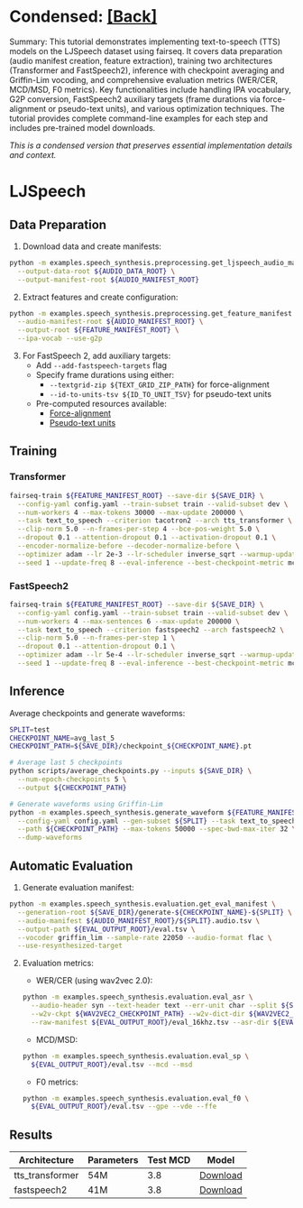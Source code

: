 # Condensed: [[Back]](..)

Summary: This tutorial demonstrates implementing text-to-speech (TTS) models on the LJSpeech dataset using fairseq. It covers data preparation (audio manifest creation, feature extraction), training two architectures (Transformer and FastSpeech2), inference with checkpoint averaging and Griffin-Lim vocoding, and comprehensive evaluation metrics (WER/CER, MCD/MSD, F0 metrics). Key functionalities include handling IPA vocabulary, G2P conversion, FastSpeech2 auxiliary targets (frame durations via force-alignment or pseudo-text units), and various optimization techniques. The tutorial provides complete command-line examples for each step and includes pre-trained model downloads.

*This is a condensed version that preserves essential implementation details and context.*

# LJSpeech

## Data Preparation

1. Download data and create manifests:
```bash
python -m examples.speech_synthesis.preprocessing.get_ljspeech_audio_manifest \
  --output-data-root ${AUDIO_DATA_ROOT} \
  --output-manifest-root ${AUDIO_MANIFEST_ROOT}
```

2. Extract features and create configuration:
```bash
python -m examples.speech_synthesis.preprocessing.get_feature_manifest \
  --audio-manifest-root ${AUDIO_MANIFEST_ROOT} \
  --output-root ${FEATURE_MANIFEST_ROOT} \
  --ipa-vocab --use-g2p
```

3. For FastSpeech 2, add auxiliary targets:
   - Add `--add-fastspeech-targets` flag
   - Specify frame durations using either:
     - `--textgrid-zip ${TEXT_GRID_ZIP_PATH}` for force-alignment
     - `--id-to-units-tsv ${ID_TO_UNIT_TSV}` for pseudo-text units
   - Pre-computed resources available:
     - [Force-alignment](https://dl.fbaipublicfiles.com/fairseq/s2/ljspeech_mfa.zip)
     - [Pseudo-text units](s3://dl.fbaipublicfiles.com/fairseq/s2/ljspeech_hubert.tsv)

## Training

### Transformer
```bash
fairseq-train ${FEATURE_MANIFEST_ROOT} --save-dir ${SAVE_DIR} \
  --config-yaml config.yaml --train-subset train --valid-subset dev \
  --num-workers 4 --max-tokens 30000 --max-update 200000 \
  --task text_to_speech --criterion tacotron2 --arch tts_transformer \
  --clip-norm 5.0 --n-frames-per-step 4 --bce-pos-weight 5.0 \
  --dropout 0.1 --attention-dropout 0.1 --activation-dropout 0.1 \
  --encoder-normalize-before --decoder-normalize-before \
  --optimizer adam --lr 2e-3 --lr-scheduler inverse_sqrt --warmup-updates 4000 \
  --seed 1 --update-freq 8 --eval-inference --best-checkpoint-metric mcd_loss
```

### FastSpeech2
```bash
fairseq-train ${FEATURE_MANIFEST_ROOT} --save-dir ${SAVE_DIR} \
  --config-yaml config.yaml --train-subset train --valid-subset dev \
  --num-workers 4 --max-sentences 6 --max-update 200000 \
  --task text_to_speech --criterion fastspeech2 --arch fastspeech2 \
  --clip-norm 5.0 --n-frames-per-step 1 \
  --dropout 0.1 --attention-dropout 0.1 \
  --optimizer adam --lr 5e-4 --lr-scheduler inverse_sqrt --warmup-updates 4000 \
  --seed 1 --update-freq 8 --eval-inference --best-checkpoint-metric mcd_loss
```

## Inference

Average checkpoints and generate waveforms:
```bash
SPLIT=test
CHECKPOINT_NAME=avg_last_5
CHECKPOINT_PATH=${SAVE_DIR}/checkpoint_${CHECKPOINT_NAME}.pt

# Average last 5 checkpoints
python scripts/average_checkpoints.py --inputs ${SAVE_DIR} \
  --num-epoch-checkpoints 5 \
  --output ${CHECKPOINT_PATH}

# Generate waveforms using Griffin-Lim
python -m examples.speech_synthesis.generate_waveform ${FEATURE_MANIFEST_ROOT} \
  --config-yaml config.yaml --gen-subset ${SPLIT} --task text_to_speech \
  --path ${CHECKPOINT_PATH} --max-tokens 50000 --spec-bwd-max-iter 32 \
  --dump-waveforms
```

## Automatic Evaluation

1. Generate evaluation manifest:
```bash
python -m examples.speech_synthesis.evaluation.get_eval_manifest \
  --generation-root ${SAVE_DIR}/generate-${CHECKPOINT_NAME}-${SPLIT} \
  --audio-manifest ${AUDIO_MANIFEST_ROOT}/${SPLIT}.audio.tsv \
  --output-path ${EVAL_OUTPUT_ROOT}/eval.tsv \
  --vocoder griffin_lim --sample-rate 22050 --audio-format flac \
  --use-resynthesized-target
```

2. Evaluation metrics:

   - WER/CER (using wav2vec 2.0):
   ```bash
   python -m examples.speech_synthesis.evaluation.eval_asr \
     --audio-header syn --text-header text --err-unit char --split ${SPLIT} \
     --w2v-ckpt ${WAV2VEC2_CHECKPOINT_PATH} --w2v-dict-dir ${WAV2VEC2_DICT_DIR} \
     --raw-manifest ${EVAL_OUTPUT_ROOT}/eval_16khz.tsv --asr-dir ${EVAL_OUTPUT_ROOT}/asr
   ```

   - MCD/MSD:
   ```bash
   python -m examples.speech_synthesis.evaluation.eval_sp \
     ${EVAL_OUTPUT_ROOT}/eval.tsv --mcd --msd
   ```

   - F0 metrics:
   ```bash
   python -m examples.speech_synthesis.evaluation.eval_f0 \
     ${EVAL_OUTPUT_ROOT}/eval.tsv --gpe --vde --ffe
   ```

## Results

| Architecture | Parameters | Test MCD | Model |
|---|---|---|---|
| tts_transformer | 54M | 3.8 | [Download](https://dl.fbaipublicfiles.com/fairseq/s2/ljspeech_transformer_phn.tar) |
| fastspeech2 | 41M | 3.8 | [Download](https://dl.fbaipublicfiles.com/fairseq/s2/ljspeech_fastspeech2_phn.tar) |